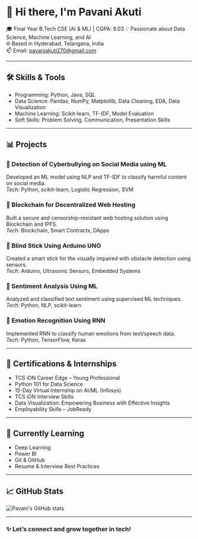 # 👋 Hi there, I'm Pavani Akuti

🎓 Final Year B.Tech CSE (AI & ML) | CGPA: 9.03
💡 Passionate about Data Science, Machine Learning, and AI  
🌐 Based in Hyderabad, Telangana, India  
📫 Email: pavaniakuti270@gmail.com

---

## 🛠️ Skills & Tools

- Programming: Python, Java, SQL  
- Data Science: Pandas, NumPy, Matplotlib, Data Cleaning, EDA, Data Visualization  
- Machine Learning: Scikit-learn, TF-IDF, Model Evaluation  
- Soft Skills: Problem Solving, Communication, Presentation Skills

---

## 📊 Projects

### 🔹 Detection of Cyberbullying on Social Media using ML  
Developed an ML model using NLP and TF-IDF to classify harmful content on social media.  
*Tech:* Python, scikit-learn, Logistic Regression, SVM

### 🔹 Blockchain for Decentralized Web Hosting  
Built a secure and censorship-resistant web hosting solution using Blockchain and IPFS.  
*Tech:* Blockchain, Smart Contracts, DApps

### 🔹 Blind Stick Using Arduino UNO  
Created a smart stick for the visually impaired with obstacle detection using sensors.  
*Tech:* Arduino, Ultrasonic Sensors, Embedded Systems

### 🔹 Sentiment Analysis Using ML  
Analyzed and classified text sentiment using supervised ML techniques.  
*Tech:* Python, NLP, scikit-learn

### 🔹 Emotion Recognition Using RNN  
Implemented RNN to classify human emotions from text/speech data.  
*Tech:* Python, TensorFlow, Keras

---

## 🧾 Certifications & Internships

- TCS iON Career Edge – Young Professional  
- Python 101 for Data Science  
- 15-Day Virtual Internship on AI/ML (Infosys)  
- TCS iON Interview Skills  
- Data Visualization: Empowering Business with Effective Insights  
- Employability Skills – JobReady  

---

## 🌱 Currently Learning

- Deep Learning  
- Power BI  
- Git & GitHub  
- Resume & Interview Best Practices

---

## 📈 GitHub Stats

![Pavani's GitHub stats](https://github-readme-stats.vercel.app/api?username=pavaniakuti&show_icons=true&theme=radical)

---

### ✨ Let’s connect and grow together in tech!

```
